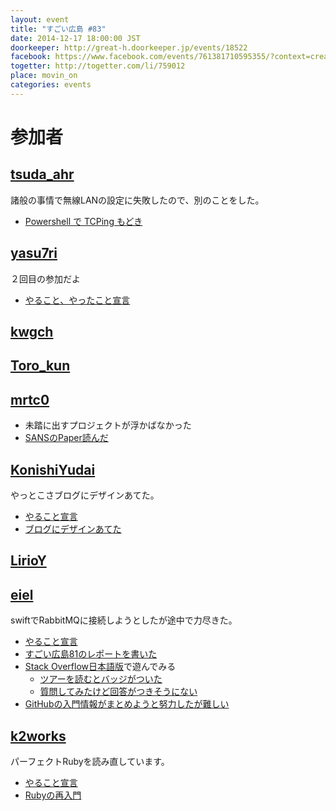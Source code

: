 ```yaml
---
layout: event
title: "すごい広島 #83"
date: 2014-12-17 18:00:00 JST
doorkeeper: http://great-h.doorkeeper.jp/events/18522
facebook: https://www.facebook.com/events/761381710595355/?context=create&previousaction=create&source=49&sid_create=1485863017
togetter: http://togetter.com/li/759012
place: movin_on
categories: events
---
```


# 参加者


## [tsuda_ahr](http://twitter.com/tsuda_ahr)

諸般の事情で無線LANの設定に失敗したので、別のことをした。

* [Powershell で TCPing もどき](http://ooltcloud.expressweb.jp/201412/article_17235628.html)

## [yasu7ri](https://github.com/yasu7ri)

２回目の参加だよ

* [やること、やったこと宣言](https://github.com/great-h/great-h.github.io/issues/1415)


## [kwgch](https://github.com/kwgch)


## [Toro_kun](https://twitter.com/Toro_kun)


## [mrtc0](http://twitter.com/mrtc0)

* 未踏に出すプロジェクトが浮かばなかった
* [SANSのPaper読んだ](http://www.sans.org/reading-room/whitepapers/detection/60-seconds-wire-malicious-traffic-34307)



## [KonishiYudai](http://twitter.com/KonishiYudai)

やっとこさブログにデザインあてた。

* [やること宣言](https://github.com/great-h/great-h.github.io/issues/1417 "やること宣言")
* [ブログにデザインあてた](http://konishi-yudai.com/)


## [LirioY](http://twitter.com/LirioY)


## [eiel](http://eiel.info/)

swiftでRabbitMQに接続しようとしたが途中で力尽きた。

* [やること宣言](https://github.com/great-h/great-h.github.io/issues/1414)
* [すごい広島81のレポートを書いた](https://www.facebook.com/great.hiroshima/posts/493202940822356)
* [Stack Overflow日本語版](http://ja.stackoverflow.com/)で遊んでみる
  * [ツアーを読むとバッジがついた](http://ja.stackoverflow.com/tour)
  * [質問してみたけど回答がつきそうにない](http://ja.stackoverflow.com/questions/1917/emacs-%E3%81%AE-haskell-mode-%E3%81%A7%E3%83%AD%E3%83%BC%E3%83%89%E5%A4%B1%E6%95%97%E6%99%82%E3%81%AB%E5%9E%8B%E3%82%92%E8%AA%BF%E3%81%B9%E3%82%8B%E6%96%B9%E6%B3%95%E3%81%AF)
* [GitHubの入門情報がまとめようと努力したが難しい](https://gist.github.com/eiel/aea7d5c102c458f55d7e)


## [k2works](https://github.com/k2works)

パーフェクトRubyを読み直しています。

* [やること宣言](https://github.com/great-h/great-h.github.io/issues/1422)
* [Rubyの再入門](https://gist.github.com/k2works)
